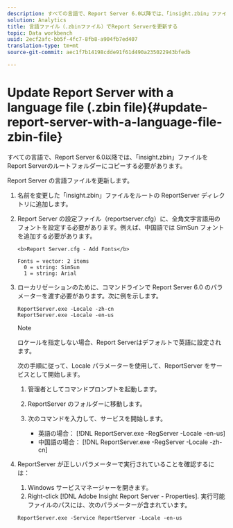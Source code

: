 ```yaml
---
description: すべての言語で、Report Server 6.0以降では、「insight.zbin」ファイルをReport Serverのルートフォルダーにコピーする必要があります。
solution: Analytics
title: 言語ファイル（.zbinファイル）でReport Serverを更新する
topic: Data workbench
uuid: 2ecf2afc-bb5f-4fc7-8fb8-a904fb7ed407
translation-type: tm+mt
source-git-commit: aec1f7b14198cdde91f61d490a235022943bfedb

---
```



# Update Report Server with a language file (.zbin file){#update-report-server-with-a-language-file-zbin-file}

すべての言語で、Report Server 6.0以降では、「insight.zbin」ファイルをReport Serverのルートフォルダーにコピーする必要があります。

Report Server の言語ファイルを更新します。

1. 名前を変更した「insight.zbin」ファイルをルートの ReportServer ディレクトリに追加します。
1. Report Server の設定ファイル（reportserver.cfg）に、全角文字言語用のフォントを設定する必要があります。例えば、中国語では SimSun フォントを追加する必要があります。

   ```
   <b>Report Server.cfg - Add Fonts</b> 
   
   Fonts = vector: 2 items 
     0 = string: SimSun 
     1 = string: Arial
   ```

1. ローカリゼーションのために、コマンドラインで Report Server 6.0 のパラメーターを渡す必要があります。次に例を示します。

   ```
   ReportServer.exe -Locale -zh-cn 
   ReportServer.exe -Locale -en-us
   ```

   >[!NOTE]
   >
   >ロケールを指定しない場合、Report Serverはデフォルトで英語に設定されます。

   次の手順に従って、Locale パラメーターを使用して、ReportServer をサービスとして開始します。

   1. 管理者としてコマンドプロンプトを起動します。
   1. ReportServer のフォルダーに移動します。
   1. 次のコマンドを入力して、サービスを開始します。

      * 英語の場合： [!DNL ReportServer.exe -RegServer -Locale -en-us]
      * 中国語の場合： [!DNL ReportServer.exe -RegServer -Locale -zh-cn]

1. ReportServer が正しいパラメーターで実行されていることを確認するには：

   1. Windows サービスマネージャーを開きます。
   1. Right-click [!DNL Adobe Insight Report Server - Properties].
   実行可能ファイルのパスには、次のパラメーターが含まれています。

   ```
   ReportServer.exe -Service ReportServer -Locale -en-us
   ```

